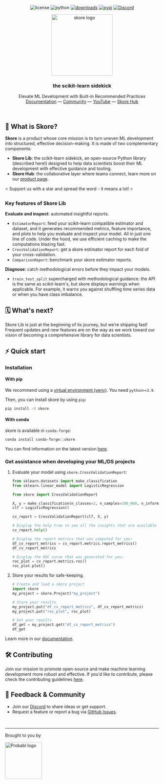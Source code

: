 <div align="center">

  ![license](https://img.shields.io/pypi/l/skore)
  ![python](https://img.shields.io/badge/python-3.9%20%7C%203.10%20%7C%203.11%20%7C%203.12-blue?style=flat&logo=python)
  [![downloads](https://static.pepy.tech/badge/skore/month)](https://pepy.tech/projects/skore)
  [![pypi](https://img.shields.io/pypi/v/skore)](https://pypi.org/project/skore/)
  [![Discord](https://img.shields.io/discord/1275821367324840119?label=Discord)](https://discord.probabl.ai/)

</div>

<div align="center">

  <picture>
    <source srcset="https://media.githubusercontent.com/media/probabl-ai/skore/main/sphinx/_static/images/Logo_Skore_Dark@2x.svg" media="(prefers-color-scheme: dark)">
    <img width="200" src="https://media.githubusercontent.com/media/probabl-ai/skore/main/sphinx/_static/images/Logo_Skore_Light@2x.svg" alt="skore logo">
  </picture>
  <h3>the scikit-learn sidekick</h3>

Elevate ML Development with Built-in Recommended Practices \
[Documentation](https://docs.skore.probabl.ai) — [Community](https://discord.probabl.ai) — [YouTube](https://youtube.com/playlist?list=PLSIzlWDI17bTpixfFkooxLpbz4DNQcam3) — [Skore Hub](https://probabl.ai/skore)

</div>

<br />

## 🧩 What is Skore?

**Skore** is a product whose core mission is to turn uneven ML development into structured, effective decision-making. It is made of two complementary components:
- **Skore Lib**: the scikit-learn sidekick, an open-source Python library (described here!) designed to help data scientists boost their ML development with effective guidance and tooling.
- **Skore Hub**: the collaborative layer where teams connect, learn more on our [product page](https://probabl.ai/skore).

⭐ Support us with a star and spread the word - it means a lot! ⭐

### Key features of Skore Lib

**Evaluate and inspect**: automated insightful reports.
- `EstimatorReport`: feed your scikit-learn compatible estimator and dataset, and it generates recommended metrics, feature importance, and plots to help you evaluate and inspect your model. All in just one line of code. Under the hood, we use efficient caching to make the computations blazing fast.
- `CrossValidationReport`: get a skore estimator report for each fold of your cross-validation.
- `ComparisonReport`: benchmark your skore estimator reports.

**Diagnose**: catch methodological errors before they impact your models.
  - `train_test_split` supercharged with methodological guidance: the API is the same as scikit-learn's, but skore displays warnings when applicable. For example, it warns you against shuffling time series data or when you have class imbalance.

## 🗓️ What's next?

Skore Lib is just at the beginning of its journey, but we’re shipping fast! Frequent updates and new features are on the way as we work toward our vision of becoming a comprehensive library for data scientists.

## ⚡️ Quick start

### Installation

#### With pip

We recommend using a [virtual environment (venv)](https://docs.python.org/3/tutorial/venv.html). You need `python>=3.9`.

Then, you can install skore by using `pip`:
```bash
pip install -U skore
```

#### With conda

skore is available in `conda-forge`:

```bash
conda install conda-forge::skore
```

You can find information on the latest version [here](https://anaconda.org/conda-forge/skore).

### Get assistance when developing your ML/DS projects

1. Evaluate your model using `skore.CrossValidationReport`:
    ```python
    from sklearn.datasets import make_classification
    from sklearn.linear_model import LogisticRegression

    from skore import CrossValidationReport

    X, y = make_classification(n_classes=2, n_samples=100_000, n_informative=4)
    clf = LogisticRegression()

    cv_report = CrossValidationReport(clf, X, y)

    # Display the help tree to see all the insights that are available to you
    cv_report.help()
    ```

    ```python
    # Display the report metrics that was computed for you:
    df_cv_report_metrics = cv_report.metrics.report_metrics()
    df_cv_report_metrics
    ```

    ```python
    # Display the ROC curve that was generated for you:
    roc_plot = cv_report.metrics.roc()
    roc_plot.plot()
    ```

1. Store your results for safe-keeping.
    ```python
    # Create and load a skore project
    import skore
    my_project = skore.Project("my_project")
    ```

    ```python
    # Store your results
    my_project.put("df_cv_report_metrics", df_cv_report_metrics)
    my_project.put("roc_plot", roc_plot)
    ```

    ```python
    # Get your results
    df_get = my_project.get("df_cv_report_metrics")
    df_get
    ```

Learn more in our [documentation](https://docs.skore.probabl.ai).


## 🛠️ Contributing

Join our mission to promote open-source and make machine learning development more robust and effective. If you'd like to contribute, please check the contributing guidelines [here](https://github.com/probabl-ai/skore/blob/main/CONTRIBUTING.rst).


## 👋 Feedback & Community

-   Join our [Discord](https://discord.probabl.ai/) to share ideas or get support.
-   Request a feature or report a bug via [GitHub Issues](https://github.com/probabl-ai/skore/issues).

<br />

---

Brought to you by

<a href="https://probabl.ai/skore" target="_blank">
    <picture>
        <source srcset="https://media.githubusercontent.com/media/probabl-ai/skore/main/sphinx/_static/images/Probabl-logo-orange.png" media="(prefers-color-scheme: dark)">
        <img width="120" src="https://media.githubusercontent.com/media/probabl-ai/skore/main/sphinx/_static/images/Probabl-logo-blue.png" alt="Probabl logo">
    </picture>
</a>
